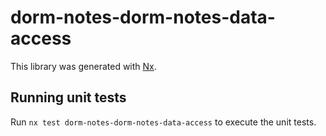 # dorm-notes-dorm-notes-data-access

This library was generated with [Nx](https://nx.dev).

## Running unit tests

Run `nx test dorm-notes-dorm-notes-data-access` to execute the unit tests.
